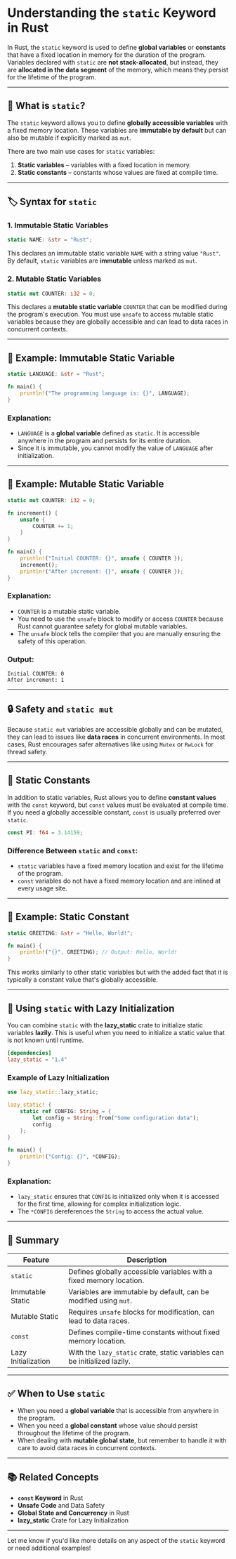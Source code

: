 # Understanding the `static` Keyword in Rust

In Rust, the `static` keyword is used to define **global variables** or **constants** that have a fixed location in memory for the duration of the program. Variables declared with `static` are **not stack-allocated**, but instead, they are **allocated in the data segment** of the memory, which means they persist for the lifetime of the program.

---

## 🧠 What is `static`?

The `static` keyword allows you to define **globally accessible variables** with a fixed memory location. These variables are **immutable by default** but can also be mutable if explicitly marked as `mut`.

There are two main use cases for `static` variables:

1. **Static variables** – variables with a fixed location in memory.
2. **Static constants** – constants whose values are fixed at compile time.

---

## 🏷 Syntax for `static`

### 1. Immutable Static Variables

```rust
static NAME: &str = "Rust";
```

This declares an immutable static variable `NAME` with a string value `"Rust"`. By default, `static` variables are **immutable** unless marked as `mut`.

### 2. Mutable Static Variables

```rust
static mut COUNTER: i32 = 0;
```

This declares a **mutable static variable** `COUNTER` that can be modified during the program's execution. You must use `unsafe` to access mutable static variables because they are globally accessible and can lead to data races in concurrent contexts.

---

## 🧳 Example: Immutable Static Variable

```rust
static LANGUAGE: &str = "Rust";

fn main() {
    println!("The programming language is: {}", LANGUAGE);
}
```

### Explanation:
- `LANGUAGE` is a **global variable** defined as `static`. It is accessible anywhere in the program and persists for its entire duration.
- Since it is immutable, you cannot modify the value of `LANGUAGE` after initialization.

---

## 🔄 Example: Mutable Static Variable

```rust
static mut COUNTER: i32 = 0;

fn increment() {
    unsafe {
        COUNTER += 1;
    }
}

fn main() {
    println!("Initial COUNTER: {}", unsafe { COUNTER });
    increment();
    println!("After increment: {}", unsafe { COUNTER });
}
```

### Explanation:
- `COUNTER` is a mutable static variable. 
- You need to use the `unsafe` block to modify or access `COUNTER` because Rust cannot guarantee safety for global mutable variables.
- The `unsafe` block tells the compiler that you are manually ensuring the safety of this operation.

### Output:

```plaintext
Initial COUNTER: 0
After increment: 1
```

---

## 🔒 Safety and `static mut`

Because `static mut` variables are accessible globally and can be mutated, they can lead to issues like **data races** in concurrent environments. In most cases, Rust encourages safer alternatives like using `Mutex` or `RwLock` for thread safety.

---

## 🔄 Static Constants

In addition to static variables, Rust allows you to define **constant values** with the `const` keyword, but `const` values must be evaluated at compile time. If you need a globally accessible constant, `const` is usually preferred over `static`.

```rust
const PI: f64 = 3.14159;
```

### Difference Between `static` and `const`:
- `static` variables have a fixed memory location and exist for the lifetime of the program.
- `const` variables do not have a fixed memory location and are inlined at every usage site.

---

## 🧳 Example: Static Constant

```rust
static GREETING: &str = "Hello, World!";

fn main() {
    println!("{}", GREETING); // Output: Hello, World!
}
```

This works similarly to other static variables but with the added fact that it is typically a constant value that's globally accessible.

---

## 🚀 Using `static` with Lazy Initialization

You can combine `static` with the **lazy_static** crate to initialize static variables **lazily**. This is useful when you need to initialize a static value that is not known until runtime.

```toml
[dependencies]
lazy_static = "1.4"
```

### Example of Lazy Initialization

```rust
use lazy_static::lazy_static;

lazy_static! {
    static ref CONFIG: String = {
        let config = String::from("Some configuration data");
        config
    };
}

fn main() {
    println!("Config: {}", *CONFIG);
}
```

### Explanation:
- `lazy_static` ensures that `CONFIG` is initialized only when it is accessed for the first time, allowing for complex initialization logic.
- The `*CONFIG` dereferences the `String` to access the actual value.

---

## 🧠 Summary

| Feature            | Description                                          |
|--------------------|------------------------------------------------------|
| `static`           | Defines globally accessible variables with a fixed memory location. |
| Immutable Static   | Variables are immutable by default, can be modified using `mut`. |
| Mutable Static     | Requires `unsafe` blocks for modification, can lead to data races. |
| `const`            | Defines compile-time constants without fixed memory location. |
| Lazy Initialization| With the `lazy_static` crate, static variables can be initialized lazily. |

---

## ✅ When to Use `static`

- When you need a **global variable** that is accessible from anywhere in the program.
- When you need a **global constant** whose value should persist throughout the lifetime of the program.
- When dealing with **mutable global state**, but remember to handle it with care to avoid data races in concurrent contexts.

---

## 📚 Related Concepts

- **`const` Keyword** in Rust
- **Unsafe Code** and Data Safety
- **Global State and Concurrency** in Rust
- **lazy_static** Crate for Lazy Initialization

---

Let me know if you'd like more details on any aspect of the `static` keyword or need additional examples!
